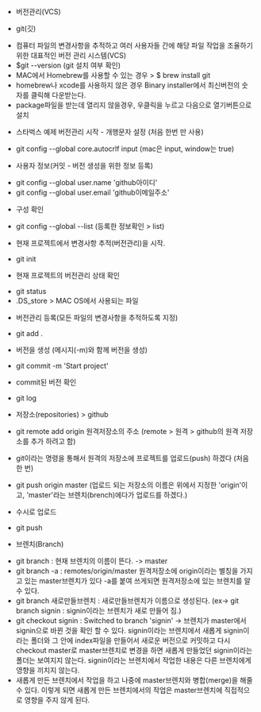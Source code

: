 * 버전관리(VCS)

* git(깃)
- 컴퓨터 파일의 변경사항을 추적하고 여러 사용자들 간에 해당 파일 작업을 조율하기 위한 대표적인 버전 관리 시스템(VCS)
- $git --version (git 설치 여부 확인)
- MAC에서 Homebrew를 사용할 수 있는 경우 > $ brew install git 
- homebrew나 xcode를 사용하지 않은 경우 Binary installer에서 최신버전의 숫자를 클릭해 다운받는다.
- package파일을 받는데 열리지 않을경우, 우클릭을 누르고 다음으로 열기버튼으로 설치

* 스타벅스 예제 버전관리 시작 - 개행문자 설정 (처음 한번 만 사용)
- git config --global core.autocrlf input 
  (mac은 input, window는 true)

* 사용자 정보(커밋 - 버전 생성을 위한 정보 등록)
- git config --global user.name 'github아이디'
- git config --global user.email 'github이메일주소'

* 구성 확인
- git config --global --list 
  (등록한 정보확인 > list)

* 현재 프로젝트에서 변경사항 추적(버전관리)을 시작.
- git init

* 현재 프로젝트의 버전관리 상태 확인
- git status
- .DS_store > MAC OS에서 사용되는 파일

* 버전관리 등록(모든 파일의 변경사항을 추적하도록 지정)
- git add .

* 버전을 생성 (메시지(-m)와 함께 버전을 생성)
- git commit -m 'Start project'

* commit된 버전 확인
- git log

* 저장소(repositories) > github
- git remote add origin 원격저장소의 주소
  (remote > 원격 > github의 원격 저장소를 추가 하려고 함)

* git이라는 명령을 통해서 원격의 저장소에 프로젝트를 업로드(push) 하겠다 (처음 한 번)
- git push origin master
  (업로드 되는 저장소의 이름은 위에서 지정한 'origin'이고, 'master'라는 브렌치(brench)에다가 업로드를 하겠다.)

* 수시로 업로드
- git push


* 브렌치(Branch)
- git branch : 현재 브렌치의 이름이 뜬다. -> master
- git branch -a : remotes/origin/master
                  원격저장소에 origin이라는 별칭을 가지고 있는 master브렌치가 있다
                  -a를 붙여 쓰게되면 원격저장소에 있는 브렌치를 알 수 있다. 
- git branch 새로만들브렌치 : 새로만들브렌치가 이름으로 생성된다. (ex-> git branch signin : signin이라는 브렌치가 새로 만들어 짐.)
- git checkout signin : Switched to branch 'signin' -> 브렌치가 master에서 signin으로 바뀐 것을 확인 할 수 있다.
  signin이라는 브렌치에서 새롭게 signin이라는 폴더와 그 안에 index파일을 만들어서 새로운 버전으로 커밋하고 다시 checkout master로 master브렌치로 변경을 하면 새롭게 만들었던 signin이라는 폴더는 보여지지 않는다. 
  signin이라는 브렌치에서 작업한 내용은 다른 브렌치에게 영향을 끼치지 않는다.
- 새롭게 만든 브렌치에서 작업을 하고 나중에 master브렌치와 병합(merge)을 해줄 수 있다.
  이렇게 되면 새롭게 만든 브렌치에서의 작업은 master브렌치에 직접적으로 영향을 주지 않게 된다.

